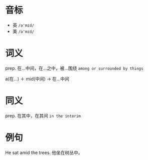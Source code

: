 # 音标

- 英 `/ə'mɪd/`
- 美 `/ə'mɪd/`

# 词义

prep. 在…中间，在…之中，被…围绕
`among or surrounded by things`



a(在…) ＋ mid(中间) → 在…中间

# 同义

prep. 在其中，在其间
`in the interim`

# 例句

He sat amid the trees.
他坐在树丛中。


